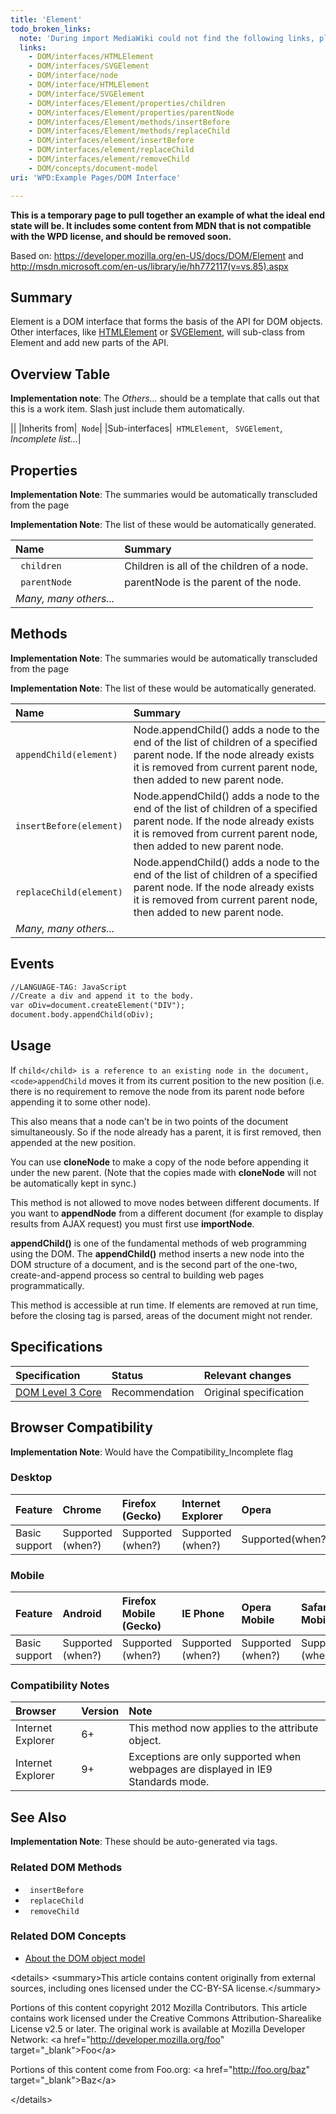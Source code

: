 ```yaml
---
title: 'Element'
todo_broken_links:
  note: 'During import MediaWiki could not find the following links, please fix and adjust this list.'
  links:
    - DOM/interfaces/HTMLElement
    - DOM/interfaces/SVGElement
    - DOM/interface/node
    - DOM/interface/HTMLElement
    - DOM/interface/SVGElement
    - DOM/interfaces/Element/properties/children
    - DOM/interfaces/Element/properties/parentNode
    - DOM/interfaces/Element/methods/insertBefore
    - DOM/interfaces/Element/methods/replaceChild
    - DOM/interfaces/element/insertBefore
    - DOM/interfaces/element/replaceChild
    - DOM/interfaces/element/removeChild
    - DOM/concepts/document-model
uri: 'WPD:Example Pages/DOM Interface'

---
```

**This is a temporary page to pull together an example of what the ideal end state will be. It includes some content from MDN that is not compatible with the WPD license, and should be removed soon.**

Based on: <https://developer.mozilla.org/en-US/docs/DOM/Element> and <http://msdn.microsoft.com/en-us/library/ie/hh772117(v=vs.85).aspx>

## Summary

Element is a DOM interface that forms the basis of the API for DOM objects. Other interfaces, like [HTMLElement](/w/index.php?title=DOM/interfaces/HTMLElement&action=edit&redlink=1) or [SVGElement](/w/index.php?title=DOM/interfaces/SVGElement&action=edit&redlink=1), will sub-class from Element and add new parts of the API.

## Overview Table

**Implementation note**: The *Others...* should be a template that calls out that this is a work item. Slash just include them automatically.

||
|Inherits from|` Node`|
|Sub-interfaces|` HTMLElement`, ` SVGElement`, *Incomplete list...*|

## Properties

**Implementation Note**: The summaries would be automatically transcluded from the page

**Implementation Note**: The list of these would be automatically generated.

|Name|Summary|
|:---|:------|
|` children`|Children is all of the children of a node.|
|` parentNode`|parentNode is the parent of the node.|
|*Many, many others...*||

## Methods

**Implementation Note**: The summaries would be automatically transcluded from the page

**Implementation Note**: The list of these would be automatically generated.

|Name|Summary|
|:---|:------|
|`appendChild(element) `|Node.appendChild() adds a node to the end of the list of children of a specified parent node. If the node already exists it is removed from current parent node, then added to new parent node.|
|` insertBefore(element)`|Node.appendChild() adds a node to the end of the list of children of a specified parent node. If the node already exists it is removed from current parent node, then added to new parent node.|
|` replaceChild(element)`|Node.appendChild() adds a node to the end of the list of children of a specified parent node. If the node already exists it is removed from current parent node, then added to new parent node.|
|*Many, many others...*||

## Events

``` html
//LANGUAGE-TAG: JavaScript
//Create a div and append it to the body.
var oDiv=document.createElement("DIV");
document.body.appendChild(oDiv);
```

## Usage

If `child</child> is a reference to an existing node in the document, <code>appendChild` moves it from its current position to the new position (i.e. there is no requirement to remove the node from its parent node before appending it to some other node).

This also means that a node can't be in two points of the document simultaneously. So if the node already has a parent, it is first removed, then appended at the new position.

You can use **cloneNode** to make a copy of the node before appending it under the new parent. (Note that the copies made with **cloneNode** will not be automatically kept in sync.)

This method is not allowed to move nodes between different documents. If you want to **appendNode** from a different document (for example to display results from AJAX request) you must first use **importNode**.

**appendChild()** is one of the fundamental methods of web programming using the DOM. The **appendChild()** method inserts a new node into the DOM structure of a document, and is the second part of the one-two, create-and-append process so central to building web pages programmatically.

This method is accessible at run time. If elements are removed at run time, before the closing tag is parsed, areas of the document might not render.

## Specifications

|Specification|Status|Relevant changes|
|:------------|:-----|:---------------|
|[DOM Level 3 Core](http://www.w3.org/TR/DOM-Level-3-Core/core.html#ID-184E7107)|Recommendation|Original specification|

## Browser Compatibility

**Implementation Note**: Would have the Compatibility\_Incomplete flag

### Desktop

|Feature|Chrome|Firefox (Gecko)|Internet Explorer|Opera|Safari|
|:------|:-----|:--------------|:----------------|:----|:-----|
|Basic support|Supported (when?)|Supported (when?)|Supported (when?)|Supported(when?)|Supported(when?)|

### Mobile

|Feature|Android|Firefox Mobile (Gecko)|IE Phone|Opera Mobile|Safari Mobile|
|:------|:------|:---------------------|:-------|:-----------|:------------|
|Basic support|Supported (when?)|Supported (when?)|Supported (when?)|Supported (when?)|Supported (when?)|

### Compatibility Notes

|Browser|Version|Note|
|:------|:------|:---|
|Internet Explorer|6+|This method now applies to the attribute object.|
|Internet Explorer|9+|Exceptions are only supported when webpages are displayed in IE9 Standards mode.|

## See Also

**Implementation Note**: These should be auto-generated via tags.

### Related DOM Methods

-   ` insertBefore`
-   ` replaceChild`
-   ` removeChild`

### Related DOM Concepts

-   [About the DOM object model](/w/index.php?title=DOM/concepts/document-model&action=edit&redlink=1)

\<details\> \<summary\>This article contains content originally from external sources, including ones licensed under the CC-BY-SA license.\</summary\>

Portions of this content copyright 2012 Mozilla Contributors. This article contains work licensed under the Creative Commons Attribution-Sharealike License v2.5 or later. The original work is available at Mozilla Developer Network: \<a href="<http://developer.mozilla.org/foo>" target="\_blank"\>Foo\</a\>

Portions of this content come from Foo.org: \<a href="<http://foo.org/baz>" target="\_blank"\>Baz\</a\>

\</details\>
